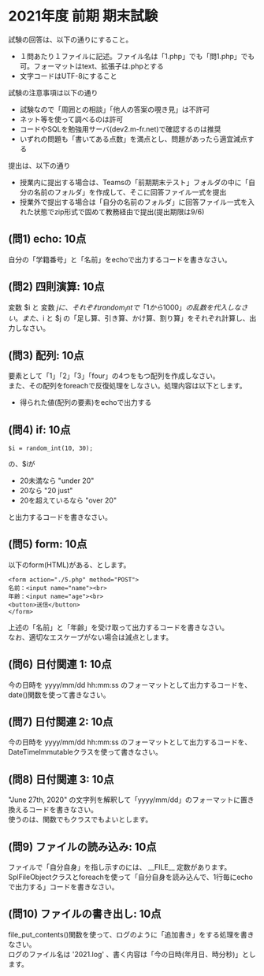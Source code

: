 # 2021年度 前期 期末試験

試験の回答は、以下の通りにすること。

- １問あたり１ファイルに記述。ファイル名は「1.php」でも「問1.php」でも可。フォーマットはtext、拡張子は.phpとする
- 文字コードはUTF-8にすること

試験の注意事項は以下の通り

- 試験なので「周囲との相談」「他人の答案の覗き見」は不許可
- ネット等を使って調べるのは許可
- コードやSQLを勉強用サーバ(dev2.m-fr.net)で確認するのは推奨
- いずれの問題も「書いてある点数」を満点とし、問題があったら適宜減点する

提出は、以下の通り

- 授業内に提出する場合は、Teamsの「前期期末テスト」フォルダの中に「自分の名前のフォルダ」を作成して、そこに回答ファイル一式を提出
- 授業外で提出する場合は「自分の名前のフォルダ」に回答ファイル一式を入れた状態でzip形式で固めて教務経由で提出(提出期限は9/6)

## (問1) echo: 10点

自分の「学籍番号」と「名前」をechoで出力するコードを書きなさい。    

## (問2) 四則演算: 10点

変数 $i と 変数 $j に、それぞれrandom_intで「1から1000」の乱数を代入しなさい。    
また、$i と $j の「足し算、引き算、かけ算、割り算」をそれぞれ計算し、出力しなさい。    

## (問3) 配列: 10点

要素として「1」「2」「3」「four」の4つをもつ配列を作成しなさい。    
また、その配列をforeachで反復処理をしなさい。処理内容は以下とします。    

- 得られた値(配列の要素)をechoで出力する

## (問4) if: 10点

```
$i = random_int(10, 30);
```

の、$iが

- 20未満なら "under 20"
- 20なら "20 just"
- 20を超えているなら "over 20"

と出力するコードを書きなさい。


## (問5) form: 10点

以下のform(HTML)がある、とします。    

```
<form action="./5.php" method="POST">
名前：<input name="name"><br>
年齢：<input name="age"><br>
<button>送信</button>
</form>
```

上述の「名前」と「年齢」を受け取って出力するコードを書きなさい。    
なお、適切なエスケープがない場合は減点とします。    

## (問6) 日付関連 1: 10点

今の日時を yyyy/mm/dd hh:mm:ss のフォーマットとして出力するコードを、date()関数を使って書きなさい。    

## (問7) 日付関連 2: 10点

今の日時を yyyy/mm/dd hh:mm:ss のフォーマットとして出力するコードを、DateTimeImmutableクラスを使って書きなさい。    

## (問8) 日付関連 3: 10点

"June 27th, 2020" の文字列を解釈して「yyyy/mm/dd」のフォーマットに置き換えるコードを書きなさい。    
使うのは、関数でもクラスでもよいとします。

## (問9) ファイルの読み込み: 10点

ファイルで「自分自身」を指し示すのには、 \_\_FILE\_\_ 定数があります。    
SplFileObjectクラスとforeachを使って「自分自身を読み込んで、1行毎にechoで出力する」コードを書きなさい。    

## (問10) ファイルの書き出し: 10点

file_put_contents()関数を使って、ログのように「追加書き」をする処理を書きなさい。    
ログのファイル名は '2021.log' 、書く内容は「今の日時(年月日、時分秒)」とします。    

